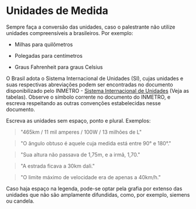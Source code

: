 # Unidades de Medida

Sempre faça a conversão das unidades, caso o palestrante não utilize unidades compreensíveis a brasileiros. Por exemplo:

- Milhas para quilômetros

- Polegadas para centímetros

- Graus Fahrenheit para graus Celsius

O Brasil adota o Sistema Internacional de Unidades (SI), cujas unidades e suas respectivas abreviações podem ser encontradas no documento disponibilizado pelo INMETRO  - [Sistema Internacional de Unidades](http://www.inmetro.gov.br/inovacao/publicacoes/si_versao_final.pdf) (Veja as tabelas). Observe o símbolo corrente no documento do INMETRO, e escreva respeitando as outras convenções estabelecidas nesse documento.

Escreva as unidades sem espaço, ponto e plural. Exemplos:

> "465km / 11 mil amperes / 100W / 13 milhões de L"

> "O ângulo obtuso é aquele cuja medida está entre 90° e 180°."

> "Sua altura não passava de 1,75m, e a irmã, 1,70."

> "A estrada ficava a 30km dali."

> "O limite máximo de velocidade era de apenas a 40km/h."

Caso haja espaço na legenda, pode-se optar pela grafia por extenso das unidades que não são amplamente difundidas, como, por exemplo, siemens ou candela.
